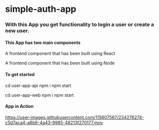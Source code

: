 # simple-auth-app

### With this App you get functionality to login a user or create a new user.

#### This App has two main components

A frontend component that has been built using React

A frontend component that has been built using Node

#### To get started

  cd user-app-api
  npm i
  npm start

  cd user-app-web
  npm i
  npm start



#### App in Action

https://user-images.githubusercontent.com/115607567/234276274-c5d7aca4-a8b6-4a43-9985-48213f270177.mov

